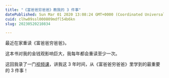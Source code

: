 ```yaml
---
title: "《富爸爸穷爸爸》教我的 3 件事"
datePublished: Sun Mar 01 2020 13:08:24 GMT+0000 (Coordinated Universal Time)
cuid: clhw09ssl000809mdfl54b6kn
slug: 20230520210834

---
```


最近在家重读《富爸爸穷爸爸》。

这本书对我的金钱观影响巨大，我每年都会重读至少一次。

这回我录了一门[视频课](https://share.weiyun.com/S5vILL7e)，讲我这 3 年时间，从《富爸爸穷爸爸》里学到的最重要的 3 件事！
